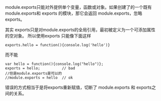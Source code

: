 module.exports只能对外提供单个变量，函数或对象。如果创建了的一个既有module.exports和 exports 的模块，那它会返回 module.exports，忽略 exports。

其实 exports只是对module.exports的全局引用，最初被定义为一个可添加属性的空对象。
所以使用exports 只能像下面这样
```
exports.hello = function(){console.log('hello')}
```

而不能
```
var hello = function(){console.log("hello")};
exports = hello;          // bad
//但是module.exports是可以的
//module.exports = hello  // ok
```
错误的方式相当于是将exports重新赋值，切断了 module.exports 和 exports之间的关系。
